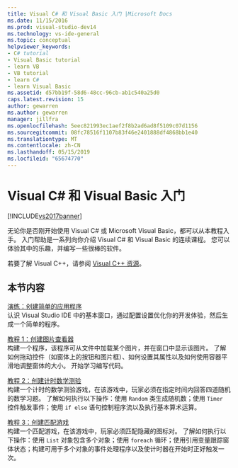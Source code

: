 ```yaml
---
title: Visual C# 和 Visual Basic 入门 |Microsoft Docs
ms.date: 11/15/2016
ms.prod: visual-studio-dev14
ms.technology: vs-ide-general
ms.topic: conceptual
helpviewer_keywords:
- C# tutorial
- Visual Basic tutorial
- learn VB
- VB tutorial
- learn C#
- learn Visual Basic
ms.assetid: d57bb19f-58d6-48cc-96cb-ab1c540a25d0
caps.latest.revision: 15
author: gewarren
ms.author: gewarren
manager: jillfra
ms.openlocfilehash: 5eec821993ec1aef2f8b2ad6ad8f5109c07d1156
ms.sourcegitcommit: 08fc78516f1107b83f46e2401888df4868bb1e40
ms.translationtype: MT
ms.contentlocale: zh-CN
ms.lasthandoff: 05/15/2019
ms.locfileid: "65674770"
---
```

# <a name="getting-started-with-visual-c-and-visual-basic"></a>Visual C# 和 Visual Basic 入门
[!INCLUDE[vs2017banner](../includes/vs2017banner.md)]

无论你是否刚开始使用 Visual C# 或 Microsoft Visual Basic，都可以从本教程入手。 入门帮助是一系列向你介绍 Visual C# 和 Visual Basic 的连续课程。 您可以体验其中的乐趣，并编写一些很棒的软件。  
  
 若要了解 Visual C++，请参阅 [Visual C++ 资源](https://msdn.microsoft.com/vstudio/hh386302.aspx)。  
  
## <a name="in-this-section"></a>本节内容  
 [演练：创建简单的应用程序](../ide/walkthrough-create-a-simple-application-with-visual-csharp-or-visual-basic.md)  
 认识 Visual Studio IDE 中的基本窗口，通过配置设置优化你的开发体验，然后生成一个简单的程序。  
  
 [教程 1：创建图片查看器](../ide/tutorial-1-create-a-picture-viewer.md)  
 构建一个程序，该程序可从文件中加载某个图片，并在窗口中显示该图片。 了解如何拖动控件（如窗体上的按钮和图片框）、如何设置其属性以及如何使用容器平滑地调整窗体的大小。 开始学习编写代码。  
  
 [教程 2：创建计时数学测验](../ide/tutorial-2-create-a-timed-math-quiz.md)  
 构建一个计时的数学测验游戏，在该游戏中，玩家必须在指定时间内回答四道随机的数学习题。 了解如何执行以下操作：使用 `Random` 类生成随机数；使用 `Timer` 控件触发事件；使用 `if else` 语句控制程序流以及执行基本算术运算。  
  
 [教程 3：创建匹配游戏](../ide/tutorial-3-create-a-matching-game.md)  
 构建一个匹配游戏，在该游戏中，玩家必须匹配隐藏的图标对。 了解如何执行以下操作：使用 `List` 对象包含多个对象；使用 `foreach` 循环；使用引用变量跟踪窗体状态；构建可用于多个对象的事件处理程序以及使计时器在开始时正好触发一次。

